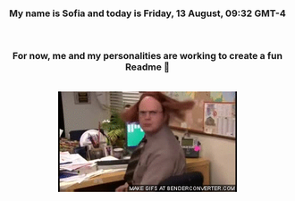 


<div align="center">
<h3 >My name is Sofia and today is Friday, 13 August, 09:32 GMT-4</h3><br>
<h3 >For now, me and my personalities are working to create a fun Readme 👋
</h3><br>
<img src='img/dwight.gif' alt='working...'/>
</div>
